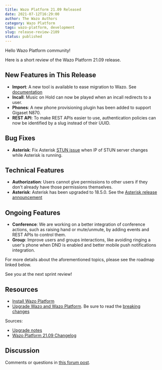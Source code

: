```yaml
---
title: Wazo Platform 21.09 Released
date: 2021-07-12T16:29:00
author: The Wazo Authors
category: Wazo Platform
tags: wazo-platform, development
slug: release-review-2109
status: published
---
```


Hello Wazo Platform community!

Here is a short review of the Wazo Platform 21.09 release.

## New Features in This Release

- **Import**: A new tool is available to ease migration to Wazo. See
  [documentation](https://wazo-platform.org/uc-doc/administration/import_export)
- **Incall**: Music on Hold can now be played when an incall redirects to a user.
- **Phones**: A new phone provisioning plugin has been added to support Gigaset N870.
- **REST API**: To make REST APIs easier to use, authentication policies can now be identified by a
  slug instead of their UUID.

## Bug Fixes

- **Asterisk**: Fix Asterisk [STUN issue](https://wazo-dev.atlassian.net/browse/WAZO-2237) when IP
  of STUN server changes while Asterisk is running.

## Technical Features

- **Authorization**: Users cannot give permissions to other users if they don't already have those
  permissions themselves.
- **Asterisk**: Asterisk has been upgraded to 18.5.0. See the
  [Asterisk release announcement](https://www.asterisk.org/asterisk-news/asterisk-18-5-0-now-available/)

## Ongoing Features

- **Conference**: We are working on a better integration of conference actions, such as raising
  hand or mute/unmute, by adding events and REST APIs to control them.
- **Group**: Improve users and groups interactions, like avoiding ringing a user's phone when DND
  is enabled and better mobile push notifications integration.

For more details about the aforementioned topics, please see the roadmap linked below.

See you at the next sprint review!

## Resources

- [Install Wazo Platform](/use-cases)
- [Upgrade Wazo and Wazo Platform](/uc-doc/upgrade/). Be sure to read the
  [breaking changes](/uc-doc/upgrade/upgrade_notes#21-09)

Sources:

- [Upgrade notes](/uc-doc/upgrade/upgrade_notes#21-09)
- [Wazo Platform 21.09 Changelog](https://wazo-dev.atlassian.net/issues/?jql=project%3DWAZO%20AND%20fixVersion%3D21.09)

## Discussion

Comments or questions in
[this forum post](https://wazo-platform.discourse.group/t/blog-wazo-platform-21-09-released).
